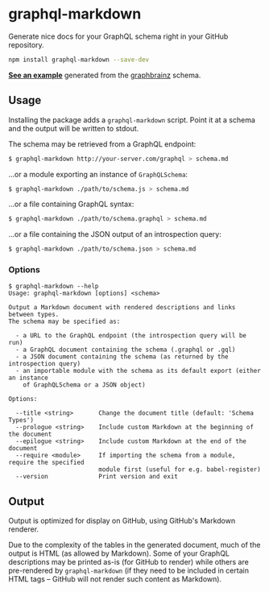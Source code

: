 # graphql-markdown

Generate nice docs for your GraphQL schema right in your GitHub repository.

```sh
npm install graphql-markdown --save-dev
```

**[See an example][example]** generated from the [graphbrainz][] schema.

## Usage

Installing the package adds a `graphql-markdown` script. Point it at a schema
and the output will be written to stdout.

The schema may be retrieved from a GraphQL endpoint:

```sh
$ graphql-markdown http://your-server.com/graphql > schema.md
```

…or a module exporting an instance of `GraphQLSchema`:

```sh
$ graphql-markdown ./path/to/schema.js > schema.md
```

…or a file containing GraphQL syntax:

```sh
$ graphql-markdown ./path/to/schema.graphql > schema.md
```

…or a file containing the JSON output of an introspection query:

```sh
$ graphql-markdown ./path/to/schema.json > schema.md
```

### Options

```
$ graphql-markdown --help
Usage: graphql-markdown [options] <schema>

Output a Markdown document with rendered descriptions and links between types.
The schema may be specified as:

  - a URL to the GraphQL endpoint (the introspection query will be run)
  - a GraphQL document containing the schema (.graphql or .gql)
  - a JSON document containing the schema (as returned by the introspection query)
  - an importable module with the schema as its default export (either an instance
    of GraphQLSchema or a JSON object)

Options:

  --title <string>       Change the document title (default: 'Schema Types')
  --prologue <string>    Include custom Markdown at the beginning of the document
  --epilogue <string>    Include custom Markdown at the end of the document
  --require <module>     If importing the schema from a module, require the specified
                         module first (useful for e.g. babel-register)
  --version              Print version and exit
```

## Output

Output is optimized for display on GitHub, using GitHub's Markdown renderer.

Due to the complexity of the tables in the generated document, much of the
output is HTML (as allowed by Markdown). Some of your GraphQL descriptions may
be printed as-is (for GitHub to render) while others are pre-rendered by
`graphql-markdown` (if they need to be included in certain HTML tags – GitHub
will not render such content as Markdown).


[example]: https://github.com/exogen/graphbrainz/blob/master/docs/types.md
[graphbrainz]: https://github.com/exogen/graphbrainz
